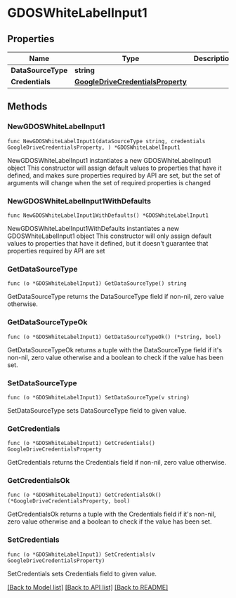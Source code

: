 # GDOSWhiteLabelInput1

## Properties

Name | Type | Description | Notes
------------ | ------------- | ------------- | -------------
**DataSourceType** | **string** |  | 
**Credentials** | [**GoogleDriveCredentialsProperty**](GoogleDriveCredentialsProperty.md) |  | 

## Methods

### NewGDOSWhiteLabelInput1

`func NewGDOSWhiteLabelInput1(dataSourceType string, credentials GoogleDriveCredentialsProperty, ) *GDOSWhiteLabelInput1`

NewGDOSWhiteLabelInput1 instantiates a new GDOSWhiteLabelInput1 object
This constructor will assign default values to properties that have it defined,
and makes sure properties required by API are set, but the set of arguments
will change when the set of required properties is changed

### NewGDOSWhiteLabelInput1WithDefaults

`func NewGDOSWhiteLabelInput1WithDefaults() *GDOSWhiteLabelInput1`

NewGDOSWhiteLabelInput1WithDefaults instantiates a new GDOSWhiteLabelInput1 object
This constructor will only assign default values to properties that have it defined,
but it doesn't guarantee that properties required by API are set

### GetDataSourceType

`func (o *GDOSWhiteLabelInput1) GetDataSourceType() string`

GetDataSourceType returns the DataSourceType field if non-nil, zero value otherwise.

### GetDataSourceTypeOk

`func (o *GDOSWhiteLabelInput1) GetDataSourceTypeOk() (*string, bool)`

GetDataSourceTypeOk returns a tuple with the DataSourceType field if it's non-nil, zero value otherwise
and a boolean to check if the value has been set.

### SetDataSourceType

`func (o *GDOSWhiteLabelInput1) SetDataSourceType(v string)`

SetDataSourceType sets DataSourceType field to given value.


### GetCredentials

`func (o *GDOSWhiteLabelInput1) GetCredentials() GoogleDriveCredentialsProperty`

GetCredentials returns the Credentials field if non-nil, zero value otherwise.

### GetCredentialsOk

`func (o *GDOSWhiteLabelInput1) GetCredentialsOk() (*GoogleDriveCredentialsProperty, bool)`

GetCredentialsOk returns a tuple with the Credentials field if it's non-nil, zero value otherwise
and a boolean to check if the value has been set.

### SetCredentials

`func (o *GDOSWhiteLabelInput1) SetCredentials(v GoogleDriveCredentialsProperty)`

SetCredentials sets Credentials field to given value.



[[Back to Model list]](../README.md#documentation-for-models) [[Back to API list]](../README.md#documentation-for-api-endpoints) [[Back to README]](../README.md)


